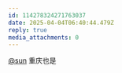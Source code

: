 ```yaml
---
id: 114278324271763037
date: 2025-04-04T06:40:44.479Z
reply: true
media_attachments: 0
---
```


[@sun](https://jiong.us/@sun) 重庆也是

